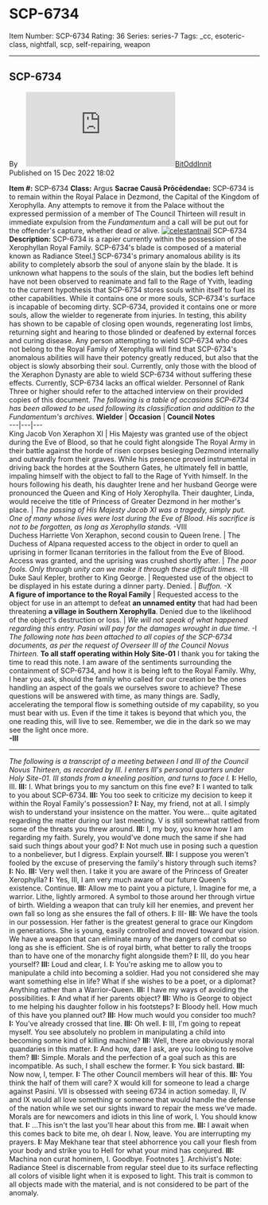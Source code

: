 # SCP-6734
Item Number: SCP-6734
Rating: 36
Series: series-7
Tags: _cc, esoteric-class, nightfall, scp, self-repairing, weapon

---

SCP-6734  
---  
Byㅤ [![BitOddInnit](https://www.wikidot.com/avatar.php?userid=8143056&amp;size=small&amp;timestamp=1751332330)](http://www.wikidot.com/user:info/bitoddinnit)[BitOddInnit](http://www.wikidot.com/user:info/bitoddinnit)  
Published on 15 Dec 2022 18:02  
  

**Item #:** SCP-6734
**Class:** Argus
**Sacrae Causā Prōcēdendae:** SCP-6734 is to remain within the Royal Palace in Dezmond, the Capital of the Kingdom of Xerophylla. Any attempts to remove it from the Palace without the expressed permission of a member of The Council Thirteen will result in immediate expulsion from the _Fundamentum_ and a call will be put out for the offender's capture, whether dead or alive.
[![celestantnail](https://scp-wiki.wdfiles.com/local--resized-images/scp-6734/celestantnail/medium.jpg)](https://scp-wiki.wdfiles.com/local--files/scp-6734/celestantnail)
SCP-6734
**Description:** SCP-6734 is a rapier currently within the possession of the Xerophyllan Royal Family. SCP-6734's blade is composed of a material known as Radiance Steel.[1](javascript:;)
SCP-6734's primary anomalous ability is its ability to completely absorb the soul of anyone slain by the blade. It is unknown what happens to the souls of the slain, but the bodies left behind have not been observed to reanimate and fall to the Rage of Yvith, leading to the current hypothesis that SCP-6734 stores souls within itself to fuel its other capabilities. While it contains one or more souls, SCP-6734's surface is incapable of becoming dirty.
SCP-6734, provided it contains one or more souls, allow the wielder to regenerate from injuries. In testing, this ability has shown to be capable of closing open wounds, regenerating lost limbs, returning sight and hearing to those blinded or deafened by external forces and curing disease.
Any person attempting to wield SCP-6734 who does not belong to the Royal Family of Xerophylla will find that SCP-6734's anomalous abilities will have their potency greatly reduced, but also that the object is slowly absorbing their soul. Currently, only those with the blood of the Xeraphon Dynasty are able to wield SCP-6734 without suffering these effects.
Currently, SCP-6734 lacks an offical wielder. Personnel of Rank Three or higher should refer to the attached interview on their provided copies of this document.
_The following is a table of occasions SCP-6734 has been allowed to be used following its classification and addition to the Fundamentum's archives._
**Wielder** | **Occasion** | **Council Notes**  
---|---|---  
King Jacob Von Xeraphon XI | His Majesty was granted use of the object during the Eve of Blood, so that he could fight alongside The Royal Army in their battle against the horde of risen corpses besieging Dezmond internally and outwardly from their graves. While his presence proved instrumental in driving back the hordes at the Southern Gates, he ultimately fell in battle, impaling himself with the object to fall to the Rage of Yvith himself. In the hours following his death, his daughter Irene and her husband George were pronounced the Queen and King of Holy Xerophylla. Their daughter, Linda, would receive the title of Princess of Greater Dezmond in her mother's place. | _The passing of His Majesty Jacob XI was a tragedy, simply put. One of many whose lives were lost during the Eve of Blood. His sacrifice is not to be forgotten, as long as Xerophylla stands._ -VIII  
Duchess Harriette Von Xeraphon, second cousin to Queen Irene. | The Duchess of Alpana requested access to the object in order to quell an uprising in former Ilcanan territories in the fallout from the Eve of Blood. Access was granted, and the uprising was crushed shortly after. | _The poor fools. Only through unity can we make it through these difficult times._ -III  
Duke Saul Kepler, brother to King George. | Requested use of the object to be displayed in his estate during a dinner party. Denied. | _Buffon._ -X  
**A figure of importance to the Royal Family** | Requested access to the object for use in an attempt to defeat **an unnamed entity** that had had been threatening **a village in Southern Xerophylla**. Denied due to the likelihood of the object's destruction or loss. | _We will not speak of what happened regarding this entry. Pasini will pay for the damages wrought in due time._ -I  
_The following note has been attached to all copies of the SCP-6734 documents, as per the request of Overseer III of the Council Novus Thirteen._
**To all staff operating within Holy Site-01**
I thank you for taking the time to read this note.
I am aware of the sentiments surrounding the containment of SCP-6734, and how it is being left to the Royal Family. Why, I hear you ask, should the family who called for our creation be the ones handling an aspect of the goals we ourselves swore to achieve?
These questions will be answered with time, as many things are. Sadly, accelerating the temporal flow is something outside of my capability, so you must bear with us.
Even if the time it takes is beyond that which you, the one reading this, will live to see.
Remember, we die in the dark so we may see the light once more.  
**-III**
* * *
_The following is a transcript of a meeting between I and III of the Council Novus Thirteen, as recorded by III._
_I enters III's personal quarters under Holy Site-01. III stands from a kneeling position, and turns to face I._
**I:** Hello, III.
**III:** I. What brings you to my sanctum on this fine eve?
**I:** I wanted to talk to you about SCP-6734.
**III:** You too seek to criticize my decision to keep it within the Royal Family's possession?
**I:** Nay, my friend, not at all. I simply wish to understand your insistence on the matter. You were… quite agitated regarding the matter during our last meeting. V is still somewhat rattled from some of the threats you threw around.
**III:** I, my boy, you know how I am regarding my faith. Surely, you would've done much the same if she had said such things about your god?
**I:** Not much use in posing such a question to a nonbeliever, but I digress. Explain yourself.
**III:** I suppose you weren't fooled by the excuse of preserving the family's history through such items?
**I:** No.
**III:** Very well then. I take it you are aware of the Princess of Greater Xerophylla?
**I:** Yes, III, I am very much aware of our future Queen's existence. Continue.
**III:** Allow me to paint you a picture, I. Imagine for me, a warrior. Lithe, lightly armored. A symbol to those around her through virtue of birth. Wielding a weapon that can truly kill her enemies, and prevent her own fall so long as she ensures the fall of others.
**I:** III-
**III:** We have the tools in our possession. Her father is the greatest general to grace our Kingdom in generations. She is young, easily controlled and moved toward our vision. We have a weapon that can eliminate many of the dangers of combat so long as she is efficient. She is of royal birth, what better to rally the troops than to have one of the monarchy fight alongside them?
**I:** III, do you hear yourself?
**III:** Loud and clear, I.
**I:** You're asking me to allow you to manipulate a child into becoming a soldier. Had you not considered she may want something else in life? What if she wishes to be a poet, or a diplomat? Anything rather than a Warrior-Queen.
**III:** I have my ways of avoiding the possibilities.
**I:** And what if her parents object?
**III:** Who is George to object to me helping his daughter follow in his footsteps?
**I:** Bloody hell. How much of this have you planned out?
**III:** How much would you consider too much?
**I:** You've already crossed that line.
**III:** Oh well.
**I:** III, I'm going to repeat myself. You see absolutely no problem in manipulating a child into becoming some kind of killing machine?
**III:** Well, there are obviously moral quandaries in this matter.
**I:** And how, dare I ask, are you looking to resolve them?
**III:** Simple. Morals and the perfection of a goal such as this are incompatible. As such, I shall eschew the former.
**I:** You sick bastard.
**III:** Now now, I, temper.
**I:** The other Council members will hear of this.
**III:** You think the half of them will care? X would kill for someone to lead a charge against Pasini. VII is obsessed with seeing 6734 in action someday. II, IV and IX would all love something or someone that would handle the defense of the nation while we set our sights inward to repair the mess we've made. Morals are for newcomers and idiots in this line of work, I. You should know that.
**I:** …This isn't the last you'll hear about this from me.
**III:** I await when this comes back to bite me, oh dear I. Now, leave. You are interrupting my prayers.
**I:** May Mekhane tear that steel abhorrence you call your flesh from your body and strike you to Hell for what your mind has conjured.
**III:** Machina non curat hominem, I. Goodbye.
Footnotes
[1](javascript:;). Archivist's Note: Radiance Steel is discernable from regular steel due to its surface reflecting all colors of visible light when it is exposed to light. This trait is common to all objects made with the material, and is not considered to be part of the anomaly.
